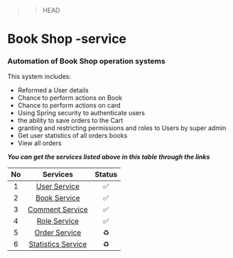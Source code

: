 
>>HEAD
# Book Shop -service

### Automation of Book Shop  operation systems

This system includes:

* Reformed a User details
* Chance to perform actions on Book
* Chance to perform actions on card
* Using Spring security to authenticate users
* the ability to save orders to the Cart
* granting and restricting permissions and roles to Users by super admin
* Get user statistics of all orders books
* View all orders



***You can get the services listed above in this table through the links***

| No |                                                                               Services                                                                               | Status |
|:--:|:--------------------------------------------------------------------------------------------------------------------------------------------------------------------:|:------:|
| 1  |            [User Service](https://github.com/Tohirjon01/Book-Shop/blob/master/src/main/java/uz/bookshop/controller/UserController.java)             |   ✅    |
| 2  |            [Book Service](https://github.com/Tohirjon01/Book-Shop/blob/master/src/main/java/uz/bookshop/controller/BookController.java)             |   ✅    |
| 3  |         [Comment Service](https://github.com/Tohirjon01/Book-Shop/blob/master/src/main/java/uz/bookshop/service/CommentService.java)          |   ✅    |
| 4  |          [Role Service ](https://github.com/Tohirjon01/Book-Shop/blob/master/src/main/java/uz/bookshop/controller/RoleController.java)          |   ✅    |
| 5  |        [Order Service]()         |   ♻️    |
| 6  |   [Statistics Service]()    |   ♻️    |



```
